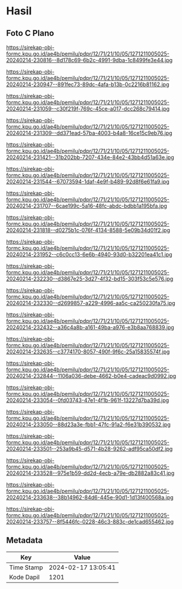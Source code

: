 # Hasil

## Foto C Plano

https://sirekap-obj-formc.kpu.go.id/ae4b/pemilu/pdpr/12/71/21/10/05/1271211005025-20240214-230816--8d178c69-6b2c-4991-9dba-1c8499fe3e44.jpg

https://sirekap-obj-formc.kpu.go.id/ae4b/pemilu/pdpr/12/71/21/10/05/1271211005025-20240214-230947--891fec73-89dc-4afa-b13b-0c2216b81162.jpg

https://sirekap-obj-formc.kpu.go.id/ae4b/pemilu/pdpr/12/71/21/10/05/1271211005025-20240214-231059--c30f219f-769c-45ce-a017-dcc268c79414.jpg

https://sirekap-obj-formc.kpu.go.id/ae4b/pemilu/pdpr/12/71/21/10/05/1271211005025-20240214-231309--dd371ead-57ba-4003-b4a8-16ce15c9eb76.jpg

https://sirekap-obj-formc.kpu.go.id/ae4b/pemilu/pdpr/12/71/21/10/05/1271211005025-20240214-231421--31b202bb-7207-434e-84e2-43bb4d51a63e.jpg

https://sirekap-obj-formc.kpu.go.id/ae4b/pemilu/pdpr/12/71/21/10/05/1271211005025-20240214-231544--67073594-1daf-4e9f-b489-92d8f6e61fa9.jpg

https://sirekap-obj-formc.kpu.go.id/ae4b/pemilu/pdpr/12/71/21/10/05/1271211005025-20240214-231707--6cae199c-5a16-48fc-abdc-bdbb1a195bfa.jpg

https://sirekap-obj-formc.kpu.go.id/ae4b/pemilu/pdpr/12/71/21/10/05/1271211005025-20240214-231818--d0275b1c-076f-4134-8588-5e09b34d01f2.jpg

https://sirekap-obj-formc.kpu.go.id/ae4b/pemilu/pdpr/12/71/21/10/05/1271211005025-20240214-231952--c6c0cc13-6e6b-4940-93d0-b32201ea41c1.jpg

https://sirekap-obj-formc.kpu.go.id/ae4b/pemilu/pdpr/12/71/21/10/05/1271211005025-20240214-232230--d3867e25-3d27-4f32-bd15-303f53c5e576.jpg

https://sirekap-obj-formc.kpu.go.id/ae4b/pemilu/pdpr/12/71/21/10/05/1271211005025-20240214-232330--d2699857-a229-4996-aa5c-ca250230fa75.jpg

https://sirekap-obj-formc.kpu.go.id/ae4b/pemilu/pdpr/12/71/21/10/05/1271211005025-20240214-232432--a36c4a8b-a161-49ba-a976-e3b8aa768839.jpg

https://sirekap-obj-formc.kpu.go.id/ae4b/pemilu/pdpr/12/71/21/10/05/1271211005025-20240214-232635--c3774170-8057-490f-9f6c-25a15835574f.jpg

https://sirekap-obj-formc.kpu.go.id/ae4b/pemilu/pdpr/12/71/21/10/05/1271211005025-20240214-232844--1106a036-debe-4662-b0e4-cadeac9d0992.jpg

https://sirekap-obj-formc.kpu.go.id/ae4b/pemilu/pdpr/12/71/21/10/05/1271211005025-20240214-233054--0fd03743-47e1-4f1b-961f-13227d7ba39d.jpg

https://sirekap-obj-formc.kpu.go.id/ae4b/pemilu/pdpr/12/71/21/10/05/1271211005025-20240214-233050--88d23a3e-fbb1-47fc-91a2-f6e31b390532.jpg

https://sirekap-obj-formc.kpu.go.id/ae4b/pemilu/pdpr/12/71/21/10/05/1271211005025-20240214-233501--253a9b45-d571-4b28-9262-adf95ca50df2.jpg

https://sirekap-obj-formc.kpu.go.id/ae4b/pemilu/pdpr/12/71/21/10/05/1271211005025-20240214-233528--975e1b59-dd2d-4ecb-a79e-db2882a83c41.jpg

https://sirekap-obj-formc.kpu.go.id/ae4b/pemilu/pdpr/12/71/21/10/05/1271211005025-20240214-233638--38b14962-84d6-445e-90d1-1d13f400568a.jpg

https://sirekap-obj-formc.kpu.go.id/ae4b/pemilu/pdpr/12/71/21/10/05/1271211005025-20240214-233757--8f5446fc-0228-46c3-883c-de1cad655462.jpg


## Metadata

| Key        | Value               |
| ---------- | ------------------- |
| Time Stamp | 2024-02-17 13:05:41 |
| Kode Dapil | 1201                |



